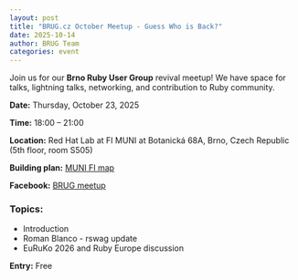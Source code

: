```yaml
---
layout: post
title: "BRUG.cz October Meetup - Guess Who is Back?"
date: 2025-10-14
author: BRUG Team
categories: event
---
```


Join us for our **Brno Ruby User Group** revival meetup!
We have space for talks, lightning talks, networking, and contribution to Ruby community.

**Date:** Thursday, October 23, 2025

**Time:** 18:00 – 21:00

**Location:** Red Hat Lab at FI MUNI at Botanická 68A, Brno, Czech Republic (5th floor, room S505)

**Building plan:** [MUNI FI map](https://www.muni.cz/mapa/fakulta-informatiky?q=S505)

**Facebook:** [BRUG meetup](https://www.facebook.com/events/1384844769818375)

### Topics:
- Introduction
- Roman Blanco - rswag update
- EuRuKo 2026 and Ruby Europe discussion

**Entry:** Free

